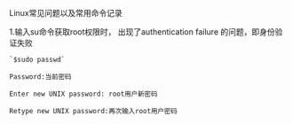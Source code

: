 Linux常见问题以及常用命令记录

1.输入su命令获取root权限时， 出现了authentication failure 的问题，即身份验证失败

    `$sudo passwd`

`Password:当前密码`

`Enter new UNIX password: root用户新密码`

`Retype new UNIX password:再次输入root用户密码`

